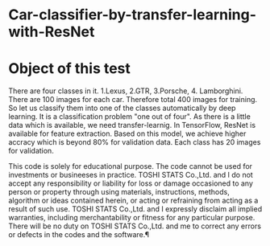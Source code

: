 # Car-classifier-by-transfer-learning-with-ResNet


# Object of this test

There are four classes in it. 1.Lexus, 2.GTR, 3.Porsche, 4. Lamborghini. There are 100 images for each car. Therefore total 400 images for training. So let us classify them into one of the classes automatically by deep learning. It is a classification problem "one out of four".  As there is a little data which is available, we need transfer-learnig. In TensorFlow, ResNet is available for feature extraction.  Based on this model, we achieve higher accracy which is beyond 80% for validation data. Each class has 20 images for validation.  








This code is solely for educational purpose. The code cannot be used for investments or busineeses in practice. TOSHI STATS Co.,Ltd. and I do not accept any responsibility or liability for loss or damage occasioned to any person or property through using materials, instructions, methods, algorithm or ideas contained herein, or acting or refraining from acting as a result of such use. TOSHI STATS Co.,Ltd. and I expressly disclaim all implied warranties, including merchantability or fitness for any particular purpose. There will be no duty on TOSHI STATS Co.,Ltd. and me to correct any errors or defects in the codes and the software.¶
